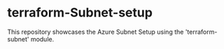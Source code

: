 # terraform-Subnet-setup
This repository showcases the Azure Subnet Setup using the 'terraform-subnet' module.
